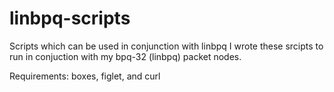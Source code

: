 # linbpq-scripts
Scripts which can be used in conjunction with linbpq
I wrote these srcipts to run in conjuction with my bpq-32 (linbpq) packet nodes. 

Requirements:  boxes, figlet, and curl

              
